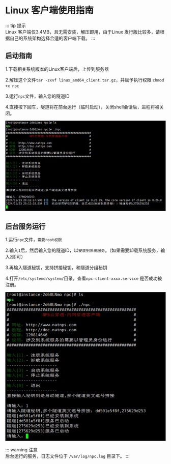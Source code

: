 # Linux 客户端使用指南

::: tip 提示    
Linux 客户端仅3.4MB，且无需安装，解压即用，由于Linux 发行版比较多，请根据自己的系统架构选择合适的客户端下载。
::: 



## 启动指南

1.下载相关系统版本的Linux客户端后，上传到服务器

2.解压这个文件`tar -zxvf linux_amd64_client.tar.gz`，并赋予执行权限 `chmod +x npc`

3.运行`npc`文件，输入您的隧道ID

4.直接按下回车，隧道将在前台运行（临时启动），关闭shell会话后，进程将被关闭。  

![linux-run](/linux-run.jpg)



## 后台服务运行

1.运行`npc`文件，`需要root权限`

2.输入`1`后，然后输入您的隧道ID，以`安装到系统服务`。（如果需要卸载系统服务，输入`2`即可）

3.再输入隧道秘钥，支持拼接秘钥，和隧道分组秘钥

4.打开`/etc/systemd/system/`目录，查看`npc-client-xxxx.service` 是否成功被注册。

![linux-install](/linux-install.png)

::: warning  注意  
后台运行的服务，日志文件位于 `/var/log/npc.log` 目录下。
:::